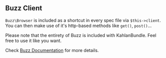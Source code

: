 ## Buzz Client

`Buzz\Browser` is included as a shortcut in every spec file via `$this->client`. You can then make use of it's http-based methods like `get()`, `post()`...

Please note that the entirety of Buzz is included with KahlanBundle. Feel free to use it like you want.

Check [Buzz Documentation](https://github.com/kriswallsmith/Buzz) for more details.
